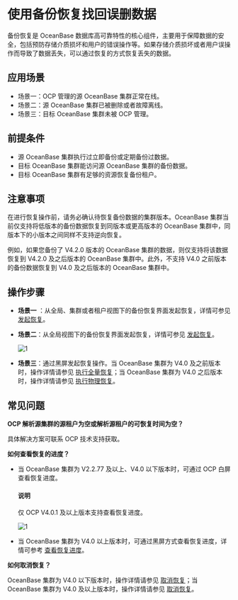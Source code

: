 # 使用备份恢复找回误删数据

备份恢复是 OceanBase 数据库高可靠特性的核心组件，主要用于保障数据的安全，包括预防存储介质损坏和用户的错误操作等。如果存储介质损坏或者用户误操作而导致了数据丢失，可以通过恢复的方式恢复丢失的数据。

## 应用场景

* 场景一：OCP 管理的源 OceanBase 集群正常在线。
* 场景二：源 OceanBase 集群已被删除或者故障离线。
* 场景三：目标 OceanBase 集群未被 OCP 管理。

## 前提条件

* 源 OceanBase 集群执行过立即备份或定期备份过数据。
* 目标 OceanBase 集群能访问源 OceanBase 集群的备份数据。
* 目标 OceanBase 集群有足够的资源恢复备份租户。

## 注意事项

在进行恢复操作前，请务必确认待恢复备份数据的集群版本。OceanBase 集群当前仅支持将低版本的备份数据恢复到同版本或更高版本的 OceanBase 集群中，同版本下的小版本之间同样不支持逆向恢复。

例如，如果您备份了 V4.2.0 版本的 OceanBase 集群的数据，则仅支持将该数据恢复到 V4.2.0 及之后版本的 OceanBase 集群中。此外，不支持 V4.0 之前版本的备份数据恢复到 V4.0 及之后版本的 OceanBase 集群中。

## 操作步骤

* **场景一** ：从全局、集群或者租户视图下的备份恢复界面发起恢复，详情可参见 [发起恢复](../1100.backup-and-restoration-functions/700.initiate-a-recovery-task.md)。

* **场景二**：从全局视图下的备份恢复界面发起恢复，详情可参见 [发起恢复](../1100.backup-and-restoration-functions/700.initiate-a-recovery-task.md)。

    ![1](https://obbusiness-private.oss-cn-shanghai.aliyuncs.com/doc/img/ocp/%E6%9C%80%E4%BD%B3%E5%AE%9E%E8%B7%B5/%E5%A4%87%E4%BB%BD%E6%81%A2%E5%A4%8D1.png)

* **场景三**：通过黑屏发起恢复操作。当 OceanBase 集群为 V4.0 及之前版本时，操作详情请参见 [执行全量恢复](https://www.oceanbase.com/docs/enterprise-oceanbase-database-cn-10000000000946221)；当 OceanBase 集群为 V4.0 之后版本时，操作详情请参见 [执行物理恢复](https://www.oceanbase.com/docs/common-oceanbase-database-cn-1000000000218383)。

## 常见问题

**OCP 解析源集群的源租户为空或解析源租户的可恢复时间为空？**

具体解决方案可联系 OCP 技术支持获取。

**如何查看恢复的进度？**

* 当 OceanBase 集群为 V2.2.77 及以上、V4.0 以下版本时，可通过 OCP 白屏查看恢复进度。

  <main id="notice" type='explain'>
  <h4>说明</h4>
  <p>仅 OCP V4.0.1 及以上版本支持查看恢复进度。</p>
  </main>

  ![1](https://obbusiness-private.oss-cn-shanghai.aliyuncs.com/doc/img/ocp/%E6%9C%80%E4%BD%B3%E5%AE%9E%E8%B7%B5/%E5%A4%87%E4%BB%BD%E6%81%A2%E5%A4%8D2.png)

* 当 OceanBase 集群为 V4.0 以上版本时，可通过黑屏方式查看恢复进度，详情可参考 [查看恢复进度](https://www.oceanbase.com/docs/common-oceanbase-database-cn-1000000000218387)。

**如何取消恢复？**

OceanBase 集群为 V4.0 以下版本时，操作详情请参见 [取消恢复](https://www.oceanbase.com/docs/enterprise-oceanbase-database-cn-10000000000946225)；当 OceanBase 集群为 V4.0 及以上版本时，操作详情请参见 [取消恢复](https://www.oceanbase.com/docs/common-oceanbase-database-cn-1000000000033517)。
